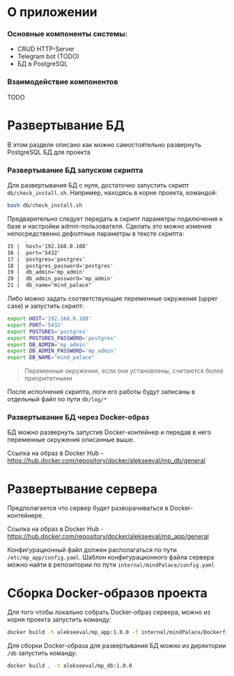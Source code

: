 # О приложении

### Основные компоненты системы:

- CRUD HTTP-Server
- Telegram bot (TODO)
- БД в PostgreSQL

### Взаимодействие компонентов
TODO

# Развертывание БД
В этом разделе описано как можно самостоятельно развернуть PostgreSQL БД для проекта

### Развертывание БД запуском скрипта
Для развертывания БД с нуля, достаточно запустить скрипт `db/check_install.sh`. Например, находясь в корне проекта, командой:
```bash
bash db/check_install.sh
```

Предварительно следует передать в скрипт параметры подключения к базе и настройки admin-пользователя.
Сделать это можно изменив непосредственно дефолтные параметры в тексте скрипта:
```txt
15 |  host='192.168.0.108'
16 |  port='5432'
17 |  postgres='postgres'
18 |  postgres_password='postgres'
19 |  db_admin='mp_admin'
20 |  db_admin_password='mp_admin'
21 |  db_name="mind_palace"
```
Либо можно задать соответствующие переменные окружения (upper case) и запустить скрипт:
```bash
export HOST='192.168.0.108'
export PORT='5432'
export POSTGRES='postgres'
export POSTGRES_PASSWORD='postgres'
export DB_ADMIN='mp_admin'
export DB_ADMIN_PASSWORD='mp_admin'
export DB_NAME="mind_palace"
```

> Переменные окружения, если они установлены, считаются более приоритетными

После исполнения скрипта, логи его работы будут записаны в отдельный файл по пути `db/log/*`

### Развертывание БД через Docker-образ

БД можно развернуть запустив Docker-контейнер и передав в него переменные окружения описанные выше.

Ссылка на образ в Docker Hub - https://hub.docker.com/repository/docker/alekseeval/mp_db/general

# Развертывание сервера

Предполагается что сервер будет разворачиваться в Docker-контейнере.

Ссылка на образ в Docker Hub - https://hub.docker.com/repository/docker/alekseeval/mp_app/general

Конфигурационный файл должен располагаться по пути `/etc/mp_app/config.yaml`. Шаблон конфигурационного
файла сервера можно найти в репозитории по пути `internal/mindPalace/config.yaml`

# Сборка Docker-образов проекта
Для того чтобы локально собрать Docker-образ сервера, можно из корня проекта запустить команду:
```bash
docker build -t alekseeval/mp_app:1.0.0 -f internal/mindPalace/Dockerfile .
```
Для сборки Docker-образа для развертывания БД можно из директории `/db` запустить команду:
```bash
docker build . -t alekseeval/mp_db:1.0.0
```
